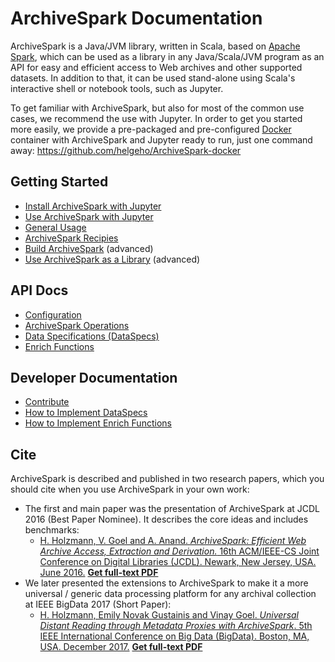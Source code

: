 # ArchiveSpark Documentation

ArchiveSpark is a Java/JVM library, written in Scala, based on [Apache Spark](https://spark.apache.org), which can be used as a library in any Java/Scala/JVM program as an API for easy and efficient access to Web archives and other supported datasets. In addition to that, it can be used stand-alone using Scala's interactive shell or notebook tools, such as Jupyter.

To get familiar with ArchiveSpark, but also for most of the common use cases, we recommend the use with Jupyter. In order to get you started more easily, we provide a pre-packaged and pre-configured [Docker](https://www.docker.com/) container with ArchiveSpark and Jupyter ready to run, just one command away: https://github.com/helgeho/ArchiveSpark-docker

## Getting Started
* [Install ArchiveSpark with Jupyter](Install_Jupyter.md)
* [Use ArchiveSpark with Jupyter](Use_Jupyter.md)
* [General Usage](General_Usage.md)
* [ArchiveSpark Recipies](Recipes.md)
* [Build ArchiveSpark](Build.md) (advanced) 
* [Use ArchiveSpark as a Library](Use_Library.md) (advanced)

## API Docs
* [Configuration](Config.md)
* [ArchiveSpark Operations](Operations.md)
* [Data Specifications (DataSpecs)](DataSpecs.md)
* [Enrich Functions](EnrichFuncs.md)

## Developer Documentation
* [Contribute](Contribute.md)
* [How to Implement DataSpecs](Dev_DataSpecs.md)
* [How to Implement Enrich Functions](Dev_EnrichFuncs.md)

## Cite

ArchiveSpark is described and published in two research papers, which you should cite when you use ArchiveSpark in your own work:

* The first and main paper was the presentation of ArchiveSpark at JCDL 2016 (Best Paper Nominee). It describes the core ideas and includes benchmarks:
  * [H. Holzmann, V. Goel and A. Anand. *ArchiveSpark: Efficient Web Archive Access, Extraction and Derivation.* 16th ACM/IEEE-CS Joint Conference on Digital Libraries (JCDL). Newark, New Jersey, USA. June 2016.](http://dl.acm.org/citation.cfm?id=2910902) [**Get full-text PDF**](http://www.helgeholzmann.de/papers/JCDL_2016_ArchiveSpark.pdf)
* We later presented the extensions to ArchiveSpark to make it a more universal / generic data processing platform for any archival collection at IEEE BigData 2017 (Short Paper):
  * [H. Holzmann, Emily Novak Gustainis and Vinay Goel. *Universal Distant Reading through Metadata Proxies with ArchiveSpark*. 5th IEEE International Conference on Big Data (BigData). Boston, MA, USA. December 2017.](http://cci.drexel.edu/bigdata/bigdata2017/AcceptedPapers.html) [**Get full-text PDF**](http://www.helgeholzmann.de/papers/BIGDATA_2017.pdf)